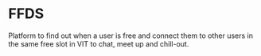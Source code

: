 # FFDS
Platform to find out when a user is free and connect them to other users in the same free slot in VIT to chat, meet up and chill-out.
